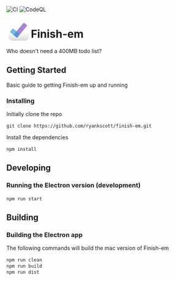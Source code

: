 ![CI](https://github.com/ryankscott/finish-em/workflows/CI/badge.svg)
![CodeQL](https://github.com/ryankscott/finish-em/workflows/CodeQL/badge.svg)

<html>
<img src="https://github.com/ryankscott/finish-em/raw/master/app/renderer/assets/finish_em.svg"
  align="left"
  width="64"
  height=64"
>
  <h1>Finish-em </h1>
</html>
Who doesn't need a 400MB todo list?

## Getting Started

Basic guide to getting Finish-em up and running

### Installing

Initially clone the repo

```
git clone https://github.com/ryankscott/finish-em.git
```

Install the dependencies

```
npm install
```

## Developing

### Running the Electron version (development)

```
npm run start
```

## Building

### Building the Electron app

The following commands will build the mac version of Finish-em

```
npm run clean
npm run build
npm run dist
```
